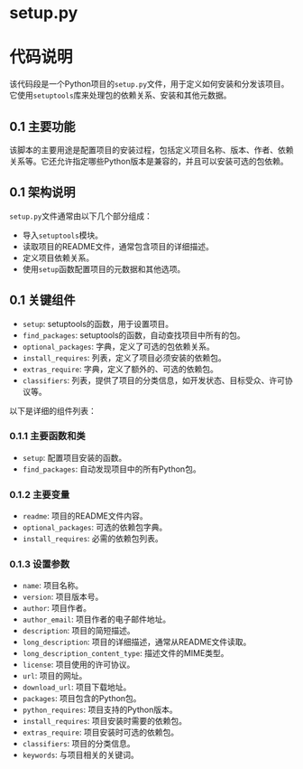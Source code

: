 # setup.py

# 代码说明

该代码段是一个Python项目的`setup.py`文件，用于定义如何安装和分发该项目。它使用`setuptools`库来处理包的依赖关系、安装和其他元数据。

## 0.1 主要功能

该脚本的主要用途是配置项目的安装过程，包括定义项目名称、版本、作者、依赖关系等。它还允许指定哪些Python版本是兼容的，并且可以安装可选的包依赖。

## 0.1 架构说明

`setup.py`文件通常由以下几个部分组成：

- 导入`setuptools`模块。
- 读取项目的README文件，通常包含项目的详细描述。
- 定义项目依赖关系。
- 使用`setup`函数配置项目的元数据和其他选项。

## 0.1 关键组件

- `setup`: setuptools的函数，用于设置项目。
- `find_packages`: setuptools的函数，自动查找项目中所有的包。
- `optional_packages`: 字典，定义了可选的包依赖关系。
- `install_requires`: 列表，定义了项目必须安装的依赖包。
- `extras_require`: 字典，定义了额外的、可选的依赖包。
- `classifiers`: 列表，提供了项目的分类信息，如开发状态、目标受众、许可协议等。

以下是详细的组件列表：

### 0.1.1 主要函数和类

- `setup`: 配置项目安装的函数。
- `find_packages`: 自动发现项目中的所有Python包。

### 0.1.2 主要变量

- `readme`: 项目的README文件内容。
- `optional_packages`: 可选的依赖包字典。
- `install_requires`: 必需的依赖包列表。

### 0.1.3 设置参数

- `name`: 项目名称。
- `version`: 项目版本号。
- `author`: 项目作者。
- `author_email`: 项目作者的电子邮件地址。
- `description`: 项目的简短描述。
- `long_description`: 项目的详细描述，通常从README文件读取。
- `long_description_content_type`: 描述文件的MIME类型。
- `license`: 项目使用的许可协议。
- `url`: 项目的网址。
- `download_url`: 项目下载地址。
- `packages`: 项目包含的Python包。
- `python_requires`: 项目支持的Python版本。
- `install_requires`: 项目安装时需要的依赖包。
- `extras_require`: 项目安装时可选的依赖包。
- `classifiers`: 项目的分类信息。
- `keywords`: 与项目相关的关键词。
